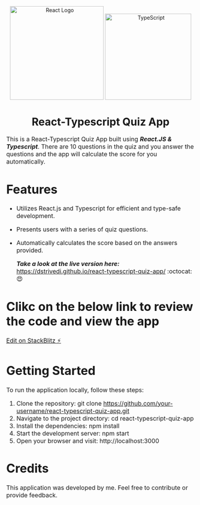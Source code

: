 
  <div align="center">
    <img title="Outlier" src="https://upload.wikimedia.org/wikipedia/commons/a/a7/React-icon.svg" alt="React Logo" width="250" />
    <img title="TypeScript" alt="TypeScript" height=230
      src="https://upload.wikimedia.org/wikipedia/commons/thumb/4/4c/Typescript_logo_2020.svg/1024px-Typescript_logo_2020.svg.png">
   </div>
  <h1 align="center">
    React-Typescript Quiz App
  </h1>

  <p><font size="3">
      This is a React-Typescript Quiz App built using <strong><em>React.JS & Typescript</em></strong>. There are 10 questions in the quiz and you answer the questions and the app will calculate the score for you automatically. </p>
      

# Features
* Utilizes React.js and Typescript for efficient and type-safe development.
* Presents users with a series of quiz questions.
* Automatically calculates the score based on the answers provided.

  <strong><em>Take a look at the live version here:</em></strong> https://dstrivedi.github.io/react-typescript-quiz-app/ :octocat: :heart_eyes:
 

# Clikc on the below link to review the code and view the app
[Edit on StackBlitz ⚡️](https://stackblitz.com/edit/stackblitz-starters-4xy6mq)


# Getting Started
To run the application locally, follow these steps:
1. Clone the repository: git clone https://github.com/your-username/react-typescript-quiz-app.git
2. Navigate to the project directory: cd react-typescript-quiz-app
3. Install the dependencies: npm install
4. Start the development server: npm start
5. Open your browser and visit: http://localhost:3000

# Credits
This application was developed by me. Feel free to contribute or provide feedback.
